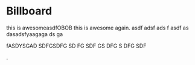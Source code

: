 # Billboard
this is awesomeasdfOBOB
this is awesome again.
asdf
adsf
ads
f
asdf
as
dasadsfyaagaga
ds
ga

fASDYSGAD	SDFGSDFG
SD
FG
SDF
GS
DFG
S
DFG
SDF
	
.

